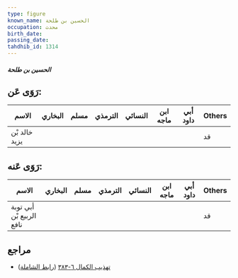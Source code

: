 ```yaml
---
type: figure
known_name: الحسين بن طلحة
occupation: محدث
birth_date:
passing_date:
tahdhib_id: 1314
---
```

##### الحسين بن طلحة

## رَوَى عَن:
| الاسم         | البخاري | مسلم | الترمذي | النسائي | ابن ماجه | أبي داود | Others |
| ------------- | ------- | ---- | ------- | ------- | -------- | -------- | ------ |
| خالد بْن يزيد |         |      |         |         |          |          | قد     |
## رَوَى عَنه:
| الاسم                    | البخاري | مسلم | الترمذي | النسائي | ابن ماجه | أبي داود | Others |
| ------------------------ | ------- | ---- | ------- | ------- | -------- | -------- | ------ |
| أبي توبة الربيع بْن نافع |         |      |         |         |          |          | قد     |
## مراجع
- [تهذيب الكمال ٦-٣٨٣](obsidian://open?vault=Tahdhib-al-Kamal&file=Figures/١٣١٤-الحسين%20بن%20طلحة) ([رابط الشاملة](https://shamela.ws/book/3722/3047))